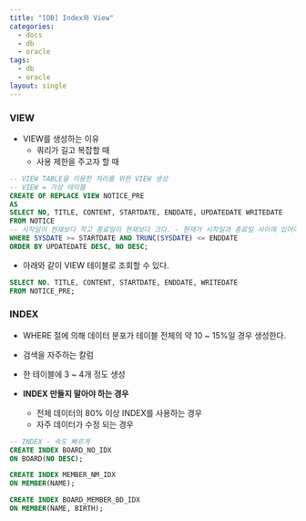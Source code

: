 ```yaml
---
title: "[DB] Index와 View"
categories:
  - docs
  - db
  - oracle
tags:
  - db
  - oracle
layout: single
---
```


### VIEW
- VIEW를 생성하는 이유
  - 쿼리가 길고 복잡할 때
  - 사용 제한을 주고자 할 때

```sql
-- VIEW TABLE을 이용한 처리를 위한 VIEW 생성
-- VIEW = 가상 테이블
CREATE OF REPLACE VIEW NOTICE_PRE
AS
SELECT NO, TITLE, CONTENT, STARTDATE, ENDDATE, UPDATEDATE WRITEDATE
FROM NOTICE
-- 시작일이 현재보다 작고 종료일이 현재보다 크다. - 현재가 시작일과 종료일 사이에 있어야 한다.
WHERE SYSDATE >= STARTDATE AND TRUNC(SYSDATE) <= ENDDATE
ORDER BY UPDATEDATE DESC, NO DESC;
```
- 아래와 같이 VIEW 테이블로 조회할 수 있다.
```sql
SELECT NO. TITLE, CONTENT, STARTDATE, ENDDATE, WRITEDATE
FROM NOTICE_PRE;
```

### INDEX
- WHERE 절에 의해 데이터 분포가 테이블 전체의 약 10 ~ 15%일 경우 생성한다.
- 검색을 자주하는 칼럼
- 한 테이블에 3 ~ 4개 정도 생성

- **INDEX 만들지 말아야 하는 경우**
  - 전체 데이터의 80% 이상 INDEX를 사용하는 경우
  - 자주 데이터가 수정 되는 경우

```sql
-- INDEX - 속도 빠르게
CREATE INDEX BOARD_NO_IDX
ON BOARD(NO DESC);

CREATE INDEX MEMBER_NM_IDX
ON MEMBER(NAME);

CREATE INDEX BOARD_MEMBER_BD_IDX
ON MEMBER(NAME, BIRTH);
```